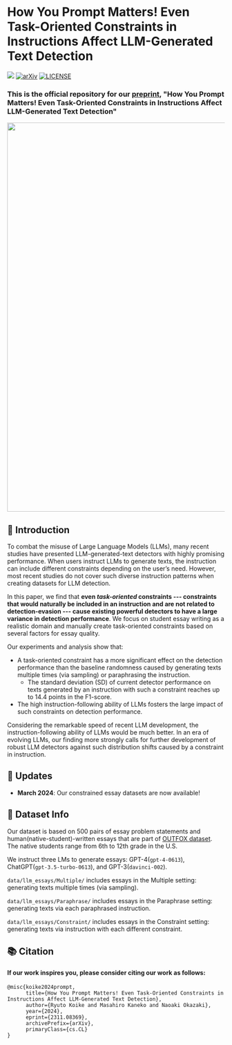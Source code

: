 # How You Prompt Matters! Even Task-Oriented Constraints in Instructions Affect LLM-Generated Text Detection
![](https://img.shields.io/badge/Made_with-json-blue.svg)
[![arXiv](https://img.shields.io/badge/arXiv-2311.08369-b31b1b.svg)](https://arxiv.org/abs/2311.08369)
[![LICENSE](https://img.shields.io/badge/License-Apache--2.0-green.svg)](https://github.com/ryuryukke/OUTFOX?tab=Apache-2.0-1-ov-file)

### This is the official repository for our [preprint](https://arxiv.org/abs/2311.08369), "How You Prompt Matters! Even Task-Oriented Constraints in Instructions Affect LLM-Generated Text Detection"

<p align="center">
  <img src="https://github.com/ryuryukke/HowYouPromptMatters/assets/61570900/33aa87d9-b594-4a56-89b3-b39e82061d72" width="900"/>
</p>

## 📖 Introduction
To combat the misuse of Large Language Models (LLMs), many recent studies have presented LLM-generated-text detectors with highly promising performance.
When users instruct LLMs to generate texts, the instruction can include different constraints depending on the user’s need.
However, most recent studies do not cover such diverse instruction patterns when creating datasets for LLM detection.

In this paper, we find that **even _task-oriented_ constraints --- constraints that would naturally be included in an instruction and are not related to detection-evasion --- cause existing powerful detectors to have a large variance in detection performance**.
We focus on student essay writing as a realistic domain and manually create task-oriented constraints based on several factors for essay quality.

Our experiments and analysis show that:
- A task-oriented constraint has a more significant effect on the detection performance than the baseline randomness caused by generating texts multiple times (via sampling) or paraphrasing the instruction.
  - The standard deviation (SD) of current detector performance on texts generated by an instruction with such a constraint reaches up to 14.4 points in the F1-score.
- The high instruction-following ability of LLMs fosters the large impact of such constraints on detection performance.

Considering the remarkable speed of recent LLM development, the instruction-following ability of LLMs would be much better.
In an era of evolving LLMs, our finding more strongly calls for further development of robust LLM detectors against such distribution shifts caused by a constraint in instruction.

## 📢 Updates
- **March 2024**: Our constrained essay datasets are now available!

## :page_facing_up: Dataset Info
Our dataset is based on 500 pairs of essay problem statements and human(native-student)-written essays that are part of [OUTFOX dataset](https://github.com/ryuryukke/OUTFOX).
The native students range from 6th to 12th grade in the U.S.

We instruct three LMs to generate essays: GPT-4(`gpt-4-0613`), ChatGPT(`gpt-3.5-turbo-0613`), and GPT-3(`davinci-002`).

`data/llm_essays/Multiple/` includes essays in the Multiple setting: generating texts multiple times (via sampling).

`data/llm_essays/Paraphrase/` includes essays in the Paraphrase setting: generating texts via each paraphrased instruction.

`data/llm_essays/Constraint/` includes essays in the Constraint setting: generating texts via instruction with each different constraint.


## 📚 Citation
#### If our work inspires you, please consider citing our work as follows:
```
@misc{koike2024prompt,
      title={How You Prompt Matters! Even Task-Oriented Constraints in Instructions Affect LLM-Generated Text Detection}, 
      author={Ryuto Koike and Masahiro Kaneko and Naoaki Okazaki},
      year={2024},
      eprint={2311.08369},
      archivePrefix={arXiv},
      primaryClass={cs.CL}
}
```
